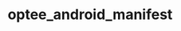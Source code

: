 ---
parent_project: optee
permalink: /engineering/projects/optee/optee_android_manifest/
project_link_name: optee_android_manifest
project_stats: 'true'
project_url: https://github.com/linaro-swg/optee_android_manifest
title: optee_android_manifest
image:
  featured: 'true'
  path: /assets/images/projects/op-tee.png
---